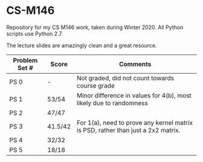 # CS-M146

Repository for my CS M146 work, taken during Winter 2020. All Python scripts use Python 2.7. 

The lecture slides are amazingly clean and a great resource.

| Problem Set # | Score   | Comments                                                                         |
|---------------|---------|----------------------------------------------------------------------------------|
| PS 0          | -       | Not graded, did not count towards course grade                                   |
| PS 1          | 53/54   | Minor difference in values for 4(b), most likely due to randomness               |
| PS 2          | 47/47   |                                                                                  |
| PS 3          | 41.5/42 | For 1(a), need to prove any kernel matrix is PSD, rather than just a 2x2 matrix. |
| PS 4          | 32/32   |                                                                                  |
| PS 5          | 18/18   |                                                                                  |
